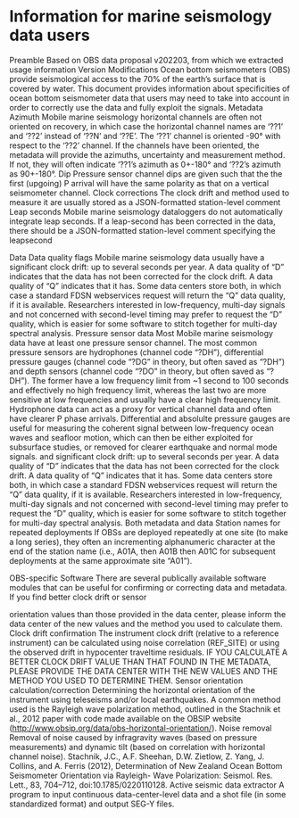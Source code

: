 # Information for marine seismology data users

Preamble
Based on OBS data proposal v202203, from which we extracted usage informationVersionModificationsOcean bottom seismometers (OBS) provide seismological access to the 70% of the earth’s surface that is covered by water. This document provides information about specificities of ocean bottom seismometer data that users may need to take into account in order to correctly use the data and fully exploit the signals.
Metadata
Azimuth
Mobile marine seismology horizontal channels are often not oriented on recovery, in which case the horizontal channel names are ‘??1’ and ‘??2’ instead of ‘??N’ and ‘??E’. The ‘??1’ channel is oriented -90° with respect to the ‘??2’ channel. If the channels have been oriented, the metadata will provide the azimuths, uncertainty and measurement method. If not, they will often indicate ‘??1’s azimuth as 0+-180° and ‘??2’s azimuth as 90+-180°.
Dip
Pressure sensor channel dips are given such that the the first (upgoing) P arrival will have the same polarity as that on a vertical seismometer channel.
Clock corrections
The clock drift and method used to measure it are usually stored as a JSON-formatted station-level comment
Leap seconds
Mobile marine seismology dataloggers do not automatically integrate leap seconds. If a leap-second has been corrected in the data, there should be a JSON-formatted station-level comment specifying the leapsecond

Data
Data quality flags
Mobile marine seismology data usually have a significant clock drift: up to several seconds per year. A data quality of “D” indicates that the data has not been corrected for the clock drift. A data quality of “Q” indicates that it has. Some data centers store both, in which case a standard FDSN webservices request will return the “Q” data quality, if it is available. Researchers interested in low-frequency, multi-day signals and not concerned with second-level timing may prefer to request the “D” quality, which is easier for some software to stitch together for multi-day spectral analysis.
Pressure sensor data
Most Mobile marine seismology data have at least one pressure sensor channel. The most common pressure sensors are hydrophones (channel code “?DH”), differential pressure gauges (channel code “?DG” in theory, but often saved as “?DH”) and depth sensors (channel code “?DO” in theory, but often saved as “?DH”). The former have a low frequency limit from ~1 second to 100 seconds and effectively no high frequency limit, whereas the last two are more sensitive at low frequencies and usually have a clear high frequency limit. Hydrophone data can act as a proxy for vertical channel data and often have clearer P phase arrivals. Differential and absolulte pressure gauges are useful for measuring the coherent signal between low-frequency ocean waves and seafloor motion, which can then be either exploited for subsurface studies, or removed for clearer earthquake and normal mode signals.
and significant clock drift: up to several seconds per year. A data quality of “D” indicates that the data has not been corrected for the clock drift. A data quality of “Q” indicates that it has. Some data centers store both, in which case a standard FDSN webservices request will return the “Q” data quality, if it is available. Researchers interested in low-frequency, multi-day signals and not concerned with second-level timing may prefer to request the “D” quality, which is easier for some software to stitch together for multi-day spectral analysis.
Both metadata and data
Station names for repeated deployments
If OBSs are deployed repeatedly at one site (to make a long series), they often an incrementing alphanumeric character at the end of the station name (i.e., A01A, then A01B then A01C for subsequent deployments at the same approximate site “A01”).

OBS-specific Software
There are several publically available software modules that can be useful for confirming or correcting data and metadata. If you find better clock drift or sensor

orientation values than those provided in the data center, please inform the data center of the new values and the method you used to calculate them.
Clock drift confirmation
The instrument clock drift (relative to a reference instrument) can be calculated using noise correlation (REF_SITE) or using the observed drift in hypocenter traveltime residuals. IF YOU CALCULATE A BETTER CLOCK DRIFT VALUE THAN THAT FOUND IN THE METADATA, PLEASE PROVIDE THE DATA CENTER WITH THE NEW VALUES AND THE METHOD YOU USED TO DETERMINE THEM.
Sensor orientation calculation/correction
Determining the horizontal orientation of the instrument using teleseisms and/or local earthquakes. A common method used is the Rayleigh wave polarization method, outlined in the Stachnik et al., 2012 paper with code made available on the OBSIP website (http://www.obsip.org/data/obs-horizontal-orientation/).
Noise removal
Removal of noise caused by infragravity waves (based on pressure measurements) and dynamic tilt (based on correlation with horizontal channel noise).
Stachnik, J.C., A.F. Sheehan, D.W. Zietlow, Z. Yang, J. Collins, and A. Ferris (2012), Determination of New Zealand Ocean Bottom Seismometer Orientation via Rayleigh- Wave Polarization: Seismol. Res. Lett., 83, 704–712, doi:10.1785/0220110128.
Active seismic data extractor
A program to input continuous data-center-level data and a shot file (in some standardized format) and output SEG-Y files.